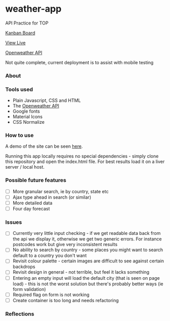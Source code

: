 # weather-app

API Practice for TOP

[Kanban Board](https://github.com/ChargrilledChook/weather-app/projects/1)

[View Live](https://chargrilledchook.github.io/weather-app/)

[Openweather API](https://openweathermap.org/)

Not quite complete, current deployment is to assist with mobile testing

### About

### Tools used

- Plain Javascript, CSS and HTML
- The [Openweather API](https://openweathermap.org/)
- Google fonts
- Material Icons
- CSS Normalize

### How to use

A demo of the site can be seen [here](https://chargrilledchook.github.io/weather-app/).

Running this app locally requires no special dependencies - simply clone this repository and open the index.html file. For best results load it on a liver server / local host.

### Possible future features

- [ ] More granular search, ie by country, state etc
- [ ] Ajax type ahead in search (or similar)
- [ ] More detailed data
- [ ] Four day forecast

### Issues

- [ ] Currently very little input checking - if we get readable data back from the api we display it, otherwise
      we get two generic errors. For instance postcodes work but give very inconsistent results
- [ ] No ability to search by country - some places you might want to search default to a country you don't want
- [ ] Revisit colour palette - certain images are difficult to see against certain backdrops
- [ ] Revisit design in general - not terrible, but feel it lacks something
- [ ] Entering an empty input will load the default city (that is seen on page load) - this is not the worst solution but there's probably better ways (ie form validation)
- [ ] Required flag on form is not working
- [ ] Create container is too long and needs refactoring

### Reflections
